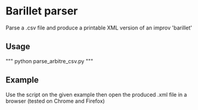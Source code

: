 # Barillet parser

Parse a .csv file and produce a printable XML version of an improv 'barillet'

## Usage

"""
	python parse_arbitre_csv.py <path to csv file>
"""

## Example

Use the script on the given example then open the produced .xml file in a browser (tested on Chrome and Firefox)
